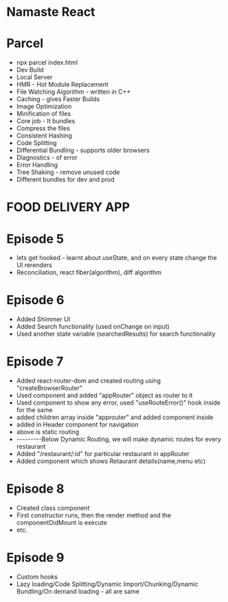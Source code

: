 # Namaste React

# Parcel

<!-- execute(npx) the parcel command (which is responsible for making the build) -->

- npx parcel index.html
- Dev Build
- Local Server
- HMR - Hot Module Replacement
- File Watching Algorithm - written in C++
- Caching - gives Faster Builds
- Image Optimization
- Minification of files
- Core job - It bundles
- Compress the files
- Consistent Hashing
- Code Splitting
- Differential Bundling - supports older browsers
- Diagnostics - of error
- Error Handling
- Tree Shaking - remove unused code
- Different bundles for dev and prod

# FOOD DELIVERY APP

<!-- // - Header
// - Logo
// - NavBar

// - Body
// Search
// Restaurant Container
// - Restaurant Card
// - Image
// - Name
// - Rating
// - Address
//  - Footer -->

# Episode 5

- lets get hooked - learnt about useState, and on every state change the UI rerenders
- Reconciliation, react fiber(algorithm), diff algorithm

# Episode 6

- Added Shimmer UI
- Added Search functionality (used onChange on input)
- Used another state variable (searchedResults) for search functionality

# Episode 7

- Added react-router-dom and created routing using "createBrowserRouter"
- Used <RouterProvider /> component and added "appRouter" object as router to it
- Used <Error /> component to show any error, used "useRouteError()" hook inside for the same
- added children array inside "approuter" and added <Outlet /> component inside <AppLayout />
- added <Link> </Link> in Header component for navigation
- above is static routing
- ---------Below Dynamic Routing, we will make dynamic routes for every restaurant
- Added "/restaurant/:id" for particular restaurant in appRouter
- Added <RestaurantPage /> component which shows Retaurant details(name,menu etc)

# Episode 8

- Created <UserClass /> class component
- First constructor runs, then the render method and the componentDidMount is execute
- etc.

# Episode 9

- Custom hooks
- Lazy loading/Code Splitting/Dynamic Import/Chunking/Dynamic Bundling/On demand loading - all are same
